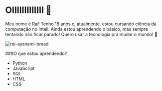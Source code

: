 # OIIIIIIIIIIIII 👋

Meu nome é Raí!
Tenho 18 anos e, atualmente, estou cursando ciência da computação no Inteli. Ainda estou aprendendo o básico, mas sempre tentando não ficar parado! Quero usar a tecnologia pra mudar o mundo! 🎉

![rei-ayanami-bread](https://github.com/RaiDeOliveira/RaiDeOliveira/assets/123978295/1fd00855-f99f-4787-b38f-4b7bf3250dbb)

###O que estou aprendendo?
- Python
- JavaScript
- SQL
- HTML
- CSS



<!--
**RaiDeOliveira/RaiDeOliveira** is a ✨ _special_ ✨ repository because its `README.md` (this file) appears on your GitHub profile.

Here are some ideas to get you started:

- 🔭 I’m currently working on ...
- 🌱 I’m currently learning ...
- 👯 I’m looking to collaborate on ...
- 🤔 I’m looking for help with ...
- 💬 Ask me about ...
- 📫 How to reach me: ...
- 😄 Pronouns: ...
- ⚡ Fun fact: ...
-->

